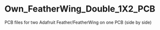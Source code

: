 # Own_FeatherWing_Double_1X2_PCB
PCB files for two Adafruit Feather/FeatherWing on one PCB (side by side)
